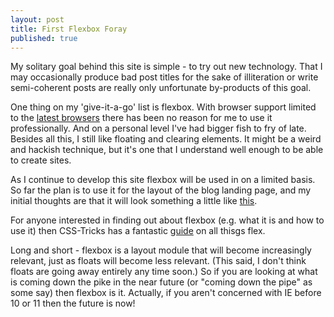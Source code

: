 ```yaml
---
layout: post
title: First Flexbox Foray
published: true
---
```


My solitary goal behind this site is simple - to try out new technology. That I may occasionally produce bad post titles for the sake of illiteration or write semi-coherent posts are really only unfortunate by-products of this goal.

One thing on my 'give-it-a-go' list is flexbox. With browser support limited to the <a href="http://caniuse.com/#feat=flexbox" target="_blank">latest browsers</a> there has been no reason for me to use it professionally. And on a personal level I've had bigger fish to fry of late. Besides all this, I still like floating and clearing elements. It might be a weird and hackish technique, but it's one that I understand well enough to be able to create sites.

As I continue to develop this site flexbox will be used in on a limited basis. So far the plan is to use it for the layout of the blog landing page, and my initial thoughts are that it will look something a little like <a href="http://codepen.io/anon/pen/QbwVor" target="_blank">this</a>.

For anyone interested in finding out about flexbox (e.g. what it is and how to use it) then CSS-Tricks has a fantastic <a href="https://css-tricks.com/snippets/css/a-guide-to-flexbox/">guide</a> on all thisgs flex.

Long and short - flexbox is a layout module that will become increasingly relevant, just as floats will become less relevant. (This said, I don't think floats are going away entirely any time soon.) So if you are looking at what is coming down the pike in the near future (or "coming down the pipe" as some say) then flexbox is it. Actually, if you aren't concerned with IE before 10 or 11 then the future is now!
